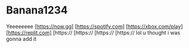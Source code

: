 # Banana1234
Yeeeeeeee
[https://now.gg]
[https://spotify.com]
[https://xbox.com/play]
[https://replit.com]
[https://
[https://
[https://
[https://
lol u thought i was gonna add it
